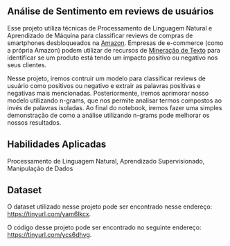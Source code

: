 ## **Análise de Sentimento em reviews de usuários**
Esse projeto utiliza técnicas de Processamento de Linguagem Natural e Aprendizado de Máquina para classificar reviews de compras de smartphones desbloqueados na [Amazon](https://www.amazon.com/). Empresas de e-commerce (como a própria Amazon) podem utilizar de recursos de [Mineração de Texto](https://en.wikipedia.org/wiki/Text_mining) para identificar se um produto está tendo um impacto positivo ou negativo nos seus clientes.

Nesse projeto, iremos contruir um modelo para classificar reviews de usuário como positivos ou negativo e extrair as palavras positivas e negativas mais mencionadas. Posteriormente, iremos aprimorar nosso modelo utilizando n-grams, que nos permite analisar termos compostos ao invés de palavras isoladas. Ao final do notebook, iremos fazer uma simples demonstração de como a análise utilizando n-grams pode melhorar os nossos resultados.

## **Habilidades Aplicadas**
Processamento de Linguagem Natural, Aprendizado Supervisionado, Manipulação de Dados

## **Dataset**
O dataset utilizado nesse projeto pode ser encontrado nesse endereço: https://tinyurl.com/yam6lkcx.

O código desse projeto pode ser encontrado no seguinte endereço: https://tinyurl.com/ycs6dhvg.